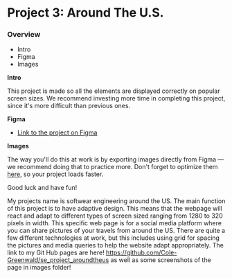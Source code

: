 # Project 3: Around The U.S.

### Overview

- Intro
- Figma
- Images

**Intro**

This project is made so all the elements are displayed correctly on popular screen sizes. We recommend investing more time in completing this project, since it's more difficult than previous ones.

**Figma**

- [Link to the project on Figma](https://www.figma.com/file/ii4xxsJ0ghevUOcssTlHZv/Sprint-3%3A-Around-the-US?node-id=0%3A1)

**Images**

The way you'll do this at work is by exporting images directly from Figma — we recommend doing that to practice more. Don't forget to optimize them [here](https://tinypng.com/), so your project loads faster.

Good luck and have fun!

My projects name is softwear engineering around the US. The main function of this project is to have adaptive design. This means that the webpage will react and adapt to different types of screen sized ranging from 1280 to 320 pixels in width. This specific web page is for a social media platform where you can share pictures of your travels from around the US. There are quite a few different technologies at work, but this includes using grid for spacing the pictures and media queries to help the website adapt appropriately. The link to my Git Hub pages are here! https://github.com/Cole-Greenwald/se_project_aroundtheus as well as some screenshots of the page in images folder!
